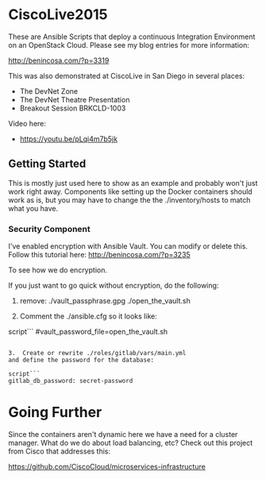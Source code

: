 # CiscoLive2015

These are Ansible Scripts that deploy a continuous Integration 
Environment on an OpenStack Cloud.  Please see my blog entries 
for more information:

http://benincosa.com/?p=3319

This was also demonstrated at CiscoLive in San Diego in several places:

* The DevNet Zone
* The DevNet Theatre Presentation
* Breakout Session BRKCLD-1003

Video here: 

* https://youtu.be/pLqi4m7b5jk


## Getting Started

This is mostly just used here to show as an example and probably won't just work
right away.  Components like setting up the Docker containers should work as is, but you
may have to change the the ./inventory/hosts to match what you have.    

### Security Component
I've enabled encryption with Ansible Vault.  You can modify or delete this.  
Follow this tutorial here:
http://benincosa.com/?p=3235

To see how we do encryption.  

If you just want to go quick without encryption, do the following:

1. remove:
./vault_passphrase.gpg
./open_the_vault.sh

2. Comment the ./ansible.cfg so it looks like:  

script```
#vault_password_file=open_the_vault.sh
```

3.  Create or rewrite ./roles/gitlab/vars/main.yml 
and define the password for the database: 

script```
gitlab_db_password: secret-password
```

# Going Further

Since the containers aren't dynamic here we have a need for a cluster manager.  What do we do about load balancing, etc?  Check out this project from Cisco that addresses this: 

https://github.com/CiscoCloud/microservices-infrastructure



